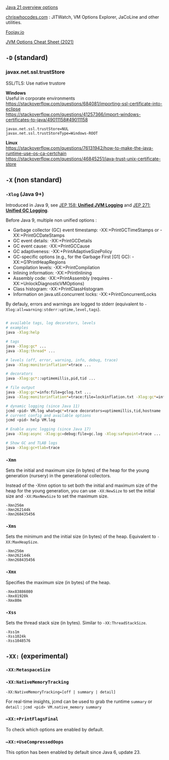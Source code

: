 
[Java 21 overview options](https://docs.oracle.com/en/java/javase/21/docs/specs/man/java.html#overview-of-java-options)

[chriswhocodes.com](https://chriswhocodes.com/vm-options-explorer.html) : JITWatch, VM Options Explorer, JaCoLine and other utilities.

[Foojay.io](https://foojay.io/command-line-arguments)

[JVM Options Cheat Sheet (2021)](https://www.jrebel.com/blog/jvm-options-cheat-sheet)

## `-D` (standard)

### javax.net.ssl.trustStore

SSL/TLS: Use native trustore

**Windows** \
Useful in corporate environments \
https://stackoverflow.com/questions/684081/importing-ssl-certificate-into-eclipse \
https://stackoverflow.com/questions/41257366/import-windows-certificates-to-java/49011158#49011158 
```
javax.net.ssl.trustStore=NUL
javax.net.ssl.trustStoreType=Windows-ROOT
```

**Linux** \
https://stackoverflow.com/questions/76131942/how-to-make-the-java-runtime-use-os-ca-certchain \
https://stackoverflow.com/questions/46845251/java-trust-unix-certificate-store

## `-X` (non standard)

### `-Xlog` (Java 9+)

Introduced in Java 9, see [JEP 158: **Unified JVM Logging**](https://openjdk.org/jeps/158) and [JEP 271: **Unified GC Logging**](https://openjdk.org/jeps/271).

Before Java 9, multiple non unified options :
- Garbage collector (GC) event timestamp: -XX:+PrintGCTimeStamps or -XX:+PrintGCDateStamps
- GC event details: -XX:+PrintGCDetails
- GC event cause: -XX:+PrintGCCause
- GC adaptiveness: -XX:+PrintAdaptiveSizePolicy
- GC-specific options (e.g., for the Garbage First [G1] GC): -XX:+G1PrintHeapRegions
- Compilation levels: -XX:+PrintCompilation
- Inlining information: -XX:+PrintInlining
- Assembly code: -XX:+PrintAssembly (requires -XX:+UnlockDiagnosticVMOptions)
- Class histogram: -XX:+PrintClassHistogram
- Information on java.util.concurrent locks: -XX:+PrintConcurrentLocks

By defauly, errors and warnings are logged to stderr (equivalent to `-Xlog:all=warning:stderr:uptime,level,tags`).

```sh

# available tags, log decorators, levels
# examples
java -Xlog:help

# tags
java -Xlog:gc* ...
java -Xlog:thread* ...

# levels (off, error, warning, info, debug, trace)
java -Xlog:monitorinflation*=trace ...

# decorators
java -Xlog:gc*::uptimemillis,pid,tid ...

# file output
java -Xlog:gc*=info:file=gclog.txt ...
java -Xlog:monitorinflation*=trace:file=lockinflation.txt -Xlog:gc*=info:file=gclog.txt ...

# dynamic logging (since Java 11)
jcmd <pid> VM.log what=gc*=trace decorators=uptimemillis,tid,hostname
# current config and available options 
jcmd <pid> help VM.log 

# Enable async logging (since Java 17)
java -Xlog:async -Xlog:gc=debug:file=gc.log -Xlog:safepoint=trace ...

# Show GC and TLAB logs
java -Xlog:gc+tlab=trace

```

### `-Xmn`

Sets the initial and maximum size (in bytes) of the heap for the young generation (nursery) in the generational collectors.

Instead of the -Xmn option to set both the initial and maximum size of the heap for the young generation, you can use `-XX:NewSize` to set the initial size and `-XX:MaxNewSize` to set the maximum size.

```
-Xmn256m
-Xmn262144k
-Xmn268435456
```

### `-Xms`

Sets the minimum and the initial size (in bytes) of the heap. Equivalent to `-XX:MaxHeapSize`.

```
-Xmn256m
-Xmn262144k
-Xmn268435456
```

### `-Xmx`

Specifies the maximum size (in bytes) of the heap.
```
-Xmx83886080
-Xmx81920k
-Xmx80m
```

### `-Xss`

Sets the thread stack size (in bytes). Similar to `-XX:ThreadStackSize`.

```
-Xss1m
-Xss1024k
-Xss1048576
```

## `-XX:` (experimental)

### `-XX:MetaspaceSize`


### `-XX:NativeMemoryTracking`
`-XX:NativeMemoryTracking=[off | summary | detail]`

For real-time insights, jcmd can be used to grab the runtime `summary` or `detail` : `jcmd <pid> VM.native_memory summary`


### `–XX:+PrintFlagsFinal`
To check which options are enabled by default.

### `–XX:+UseCompressedOops`
This option has been enabled by default since Java 6, update 23. 

